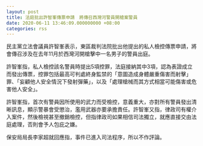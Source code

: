 ```yaml
---
layout: post
title: 法庭批出許智峯傳票申請　將傳召西灣河警員開槍案警員
date: 2020-06-11 13:46:09.000000000 +08:00
categories: rss
---
```


民主黨立法會議員許智峯表示，東區裁判法院批出他提出的私人檢控傳票申請，將會傳召涉及在去年11月於西灣河開槍擊中一名男子的警員出庭。

許智峯指，私人檢控該名警員時提出5項控罪，法庭接納其中3項，認為表證成立而發出傳票，控罪包括最高可判處終身監禁的「意圖造成身體嚴重傷害而射擊」罪、「妄顧他人安全情況下發射彈藥」，以及「處理槍械而其方式相當可能傷害或危害他人安全」。

許智峯指，首次有警員因所使用的武力而受檢控，意義重大，亦對所有警員發出清晰訊息，顯示警暴會受懲治，濫用武器亦要承擔責任。許智峯又指，律政司有權介入案件，然後檢視甚至撤銷檢控，但指律政司如果相信司法獨立，就應直接交由法庭處理，否則會予人包庇之嫌。

保安局局長李家超就回應指，事件已進入司法程序，所以不作評論。
